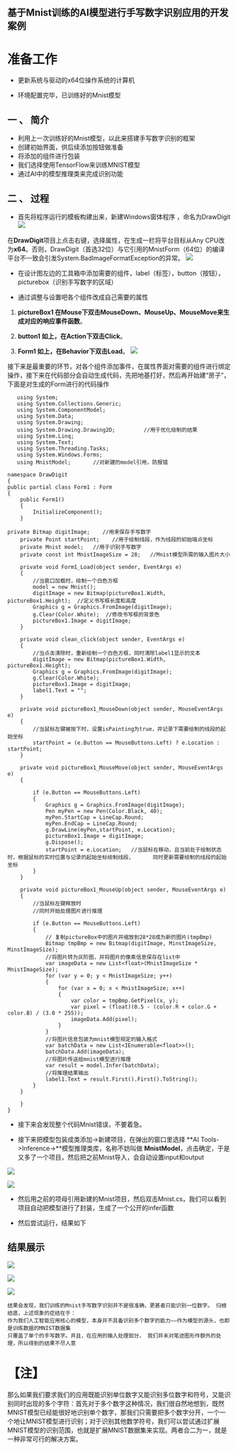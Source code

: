 

基于Mnist训练的AI模型进行手写数字识别应用的开发案例
-





准备工作
===
- 更新系统与驱动的x64位操作系统的计算机

- 环境配置完毕，已训练好的Mnist模型
 
## 一 、 简介

- 利用上一次训练好的Mnist模型，以此来搭建手写数字识别的框架
- 创建初始界面，供后续添加按钮做准备
- 将添加的组件进行包装
- 我们选择使用TensorFlow来训练MNIST模型
- 通过AI中的模型推理类来完成识别功能



## 二 、 过程


- 首先将程序运行的模板构建出来，新建Windows窗体程序 ，命名为DrawDigit  
      ![](media/4.png)




在**DrawDigit**项目上点击右键，选择属性，在生成一栏将平台目标从Any CPU改为**x64**。否则，DrawDigit（首选32位）与它引用的MnistForm（64位）的编译平台不一致会引发System.BadImageFormatException的异常。
  ![](media/9.PNG)




- 在设计图左边的工具箱中添加需要的组件，label（标签），button（按钮），picturebox（识别手写数字的区域）


- 通过调整与设置吧各个组件改成自己需要的属性


1. **pictureBox1	在Mouse下双击MouseDown、MouseUp、MouseMove来生成对应的响应事件函数**。
2. **button1	如上，在Action下双击Click**。

3. **Form1	如上，在Behavior下双击Load**。
 ![](media/8.PNG)

接下来是最重要的环节，对各个组件添加事件，在属性界面对需要的组件进行绑定操作，接下来在代码部分会自动生成代码，先把地基打好，然后再开始建“房子”，下面是对生成的Form进行的代码操作

       using System;
       using System.Collections.Generic;
       using System.ComponentModel;
       using System.Data;
	   using System.Drawing;
	   using System.Drawing.Drawing2D;         //用于优化绘制的结果
	   using System.Linq;
	   using System.Text;
	   using System.Threading.Tasks;
	   using System.Windows.Forms;
	   using MnistModel;       //对新建的model引用，防报错

    namespace DrawDigit
	{
    public partial class Form1 : Form
    {
        public Form1()
        {
            InitializeComponent();
        }

	private Bitmap digitImage;    //用来保存手写数字
        private Point startPoint;    //用于绘制线段，作为线段的初始端点坐标
        private Mnist model;   //用于识别手写数字
        private const int MnistImageSize = 28;   //Mnist模型所需的输入图片大小

        private void Form1_Load(object sender, EventArgs e)
        {
            //当窗口加载时，绘制一个白色方框
            model = new Mnist();
            digitImage = new Bitmap(pictureBox1.Width, pictureBox1.Height);  //定义书写框长度和高度
            Graphics g = Graphics.FromImage(digitImage);
            g.Clear(Color.White);  //修改书写框的背景色
            pictureBox1.Image = digitImage;
        }

        private void clean_click(object sender, EventArgs e)
        {
            //当点击清除时，重新绘制一个白色方框，同时清除label1显示的文本
            digitImage = new Bitmap(pictureBox1.Width, pictureBox1.Height);
            Graphics g = Graphics.FromImage(digitImage);
            g.Clear(Color.White);
            pictureBox1.Image = digitImage;
            label1.Text = "";
        }

        private void pictureBox1_MouseDown(object sender, MouseEventArgs e)
        {
            //当鼠标左键被按下时，设置isPainting为true，并记录下需要绘制的线段的起始坐标
            startPoint = (e.Button == MouseButtons.Left) ? e.Location : startPoint;
        }

        private void pictureBox1_MouseMove(object sender, MouseEventArgs e)
        {
           
            if (e.Button == MouseButtons.Left)
            {
                Graphics g = Graphics.FromImage(digitImage);
                Pen myPen = new Pen(Color.Black, 40);
                myPen.StartCap = LineCap.Round;
                myPen.EndCap = LineCap.Round;
                g.DrawLine(myPen,startPoint, e.Location);
                pictureBox1.Image = digitImage;
                g.Dispose();
                startPoint = e.Location;   //当鼠标在移动，且当前处于绘制状态时，根据鼠标的实时位置与记录的起始坐标绘制线段，      同时更新需要绘制的线段的起始坐标
            }
        }

        private void pictureBox1_MouseUp(object sender, MouseEventArgs e)
        {
            //当鼠标左键释放时
            //同时开始处理图片进行推理

            if (e.Button == MouseButtons.Left)
            {
                // 复制pictureBox中的图片并缩放到28*28成为新的图片(tmpBmp)
                Bitmap tmpBmp = new Bitmap(digitImage, MinstImageSize, MinstImageSize);
                //将图片转为灰阶图，并将图片的像素信息保存在list中
                var imageData = new List<float>(MnistImageSize * MnistImageSize);
                for (var y = 0; y < MnistImageSize; y++)
                {
                    for (var x = 0; x < MnistImageSize; x++)
                    {
                        var color = tmpBmp.GetPixel(x, y);
                        var pixel = (float)(0.5 - (color.R + color.G + color.B) / (3.0 * 255));
                        imageData.Add(pixel);
                    }
                }
                //将图片信息包装为mnist模型规定的输入格式
                var batchData = new List<IEnumerable<float>>();
                batchData.Add(imageData);
                //将图片传送给mnist模型进行推理
                var result = model.Infer(batchData);
                //将推理结果输出
                label1.Text = result.First().First().ToString();
            }
        }

        }
    }


-  接下来会发现整个代码Mnist错误，不要着急。

-  接下来把模型包装成类添加->新建项目，在弹出的窗口里选择 **AI Tools->Inference->**模型推理类库，名称不妨叫做 **MnistModel**，点击确定，于是又多了一个项目，然后把之前Mnist导入，会自动设置input和output

  ![](media/10.PNG)  

 ![](media/11.PNG)

-  然后用之前的项母引用新建的Mnist项目，然后双击Mnist.cs，我们可以看到项目自动把模型进行了封装，生成了一个公开的infer函数



-   然后尝试运行，结果如下






## 结果展示 ##
 ![](media/1.PNG)

 ![](media/2.PNG)
		
 ![](media/3.PNG)



    结果会发现，我们训练的Mnist手写数字识别并不是很准确，更甚者只能识别一位数字。 归根结底，上述现象的症结在于：
    作为我们人工智能应用核心的模型，本身并不具备识别多个数字的能力——作为模型的源头，也即是训练数据的MNIST数据集
    只覆盖了单个的手写数字。并且，在应用的输入处理部分， 我们并未对笔迹图形作额外的处理，所以得到的结果不尽人意





【注】
===
那么如果我们要求我们的应用既能识别单位数字又能识别多位数字和符号，又能识别同时出现的多个字符：首先对于多个数字这种情况，我们很自然地想到，既然MNIST模型已经能很好地识别单个数字，那我们只需要把多个数字分开，一个一个地让MNIST模型进行识别；对于识别其他数学符号，我们可以尝试通过扩展MNIST模型的识别范围，也就是扩展MNIST数据集来实现。两者合二为一，就是一种非常可行的解决方案。


